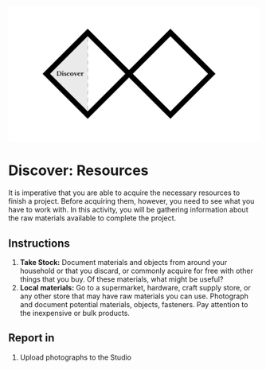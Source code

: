 ![Double Diamond Discover Phase graphic](/assets/dd-process-discover-1200px@2x.png)

# Discover: Resources

It is imperative that you are able to acquire the necessary resources to finish a project. Before acquiring them, however, you need to see what you have to work with. In this activity, you will be gathering information about the raw materials available to complete the project.

## Instructions

1. **Take Stock:** Document materials and objects from around your household or that you discard, or commonly acquire for free with other things that you buy. Of these materials, what might be useful?
2. **Local materials:** Go to a supermarket, hardware, craft supply store, or any other store that may have raw materials you can use. Photograph and document potential materials, objects, fasteners. Pay attention to the inexpensive or bulk products.

## Report in

1. Upload photographs to the Studio